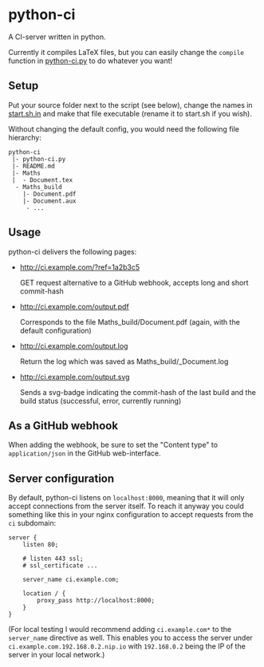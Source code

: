 # python-ci

A CI-server written in python. 

Currently it compiles LaTeX files, but you can easily change the `compile` function in [python-ci.py](python-ci.py) to do whatever you want!

## Setup

Put your source folder next to the script (see below), change the names in [start.sh.in](start.sh.in) and make that file executable (rename it to start.sh if you wish).

Without changing the default config, you would need the following file hierarchy:
````
python-ci
 |- python-ci.py
 |- README.md
 |- Maths
 |  - Document.tex
  - Maths_build
    |- Document.pdf
    |- Document.aux
     - ...

````

## Usage

python-ci delivers the following pages:
- http://ci.example.com/?ref=1a2b3c5
  
  GET request alternative to a GitHub webhook, accepts long and short commit-hash
- http://ci.example.com/output.pdf

  Corresponds to the file Maths_build/Document.pdf (again, with the default configuration)
- http://ci.example.com/output.log

  Return the log which was saved as Maths_build/_Document.log
- http://ci.example.com/output.svg

  Sends a svg-badge indicating the commit-hash of the last build and the build status (successful, error, currently running)

## As a GitHub webhook

When adding the webhook, be sure to set the "Content type" to `application/json` in the GitHub web-interface.

## Server configuration

By default, python-ci listens on `localhost:8000`, meaning that it will only accept connections from the server itself. To reach it anyway you could something like this in your nginx configuration to accept requests from the `ci` subdomain:

````
server {
	listen 80;

	# listen 443 ssl;
	# ssl_certificate ...

	server_name	ci.example.com;

	location / {
		proxy_pass http://localhost:8000;
	}
}
````
(For local testing I would recommend adding `ci.example.com*` to the `server_name` directive as well. This enables you to access the server under `ci.example.com.192.168.0.2.nip.io` with `192.168.0.2` being the IP of the server in your local network.)

